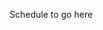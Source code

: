 <!--
.. title: Schedule
.. slug: schedule
.. date: 2015-03-26 00:16 UTC-07:00
.. type: text
-->

Schedule to go here
